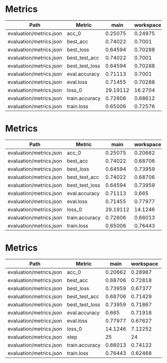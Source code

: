 # Metrics
| Path                    | Metric         | main     | workspace   | Change    |
|-------------------------|----------------|----------|-------------|-----------|
| evaluation/metrics.json | acc_0          | 0.25075  | 0.24975     | -0.001    |
| evaluation/metrics.json | best_acc       | 0.74022  | 0.7001      | -0.04012  |
| evaluation/metrics.json | best_loss      | 0.64594  | 0.70288     | 0.05693   |
| evaluation/metrics.json | best_test_acc  | 0.74022  | 0.7001      | -0.04012  |
| evaluation/metrics.json | best_test_loss | 0.64594  | 0.70288     | 0.05693   |
| evaluation/metrics.json | eval.accuracy  | 0.71113  | 0.7001      | -0.01103  |
| evaluation/metrics.json | eval.loss      | 0.71455  | 0.70288     | -0.01168  |
| evaluation/metrics.json | loss_0         | 29.19112 | 16.2704     | -12.92073 |
| evaluation/metrics.json | train.accuracy | 0.72606  | 0.68612     | -0.03994  |
| evaluation/metrics.json | train.loss     | 0.65006  | 0.72576     | 0.0757    |

# Metrics
| Path                    | Metric         | main     | workspace   | Change    |
|-------------------------|----------------|----------|-------------|-----------|
| evaluation/metrics.json | acc_0          | 0.25075  | 0.20662     | -0.04413  |
| evaluation/metrics.json | best_acc       | 0.74022  | 0.68706     | -0.05316  |
| evaluation/metrics.json | best_loss      | 0.64594  | 0.73959     | 0.09365   |
| evaluation/metrics.json | best_test_acc  | 0.74022  | 0.68706     | -0.05316  |
| evaluation/metrics.json | best_test_loss | 0.64594  | 0.73959     | 0.09365   |
| evaluation/metrics.json | eval.accuracy  | 0.71113  | 0.665       | -0.04614  |
| evaluation/metrics.json | eval.loss      | 0.71455  | 0.77977     | 0.06522   |
| evaluation/metrics.json | loss_0         | 29.19112 | 14.1246     | -15.06652 |
| evaluation/metrics.json | train.accuracy | 0.72606  | 0.66013     | -0.06593  |
| evaluation/metrics.json | train.loss     | 0.65006  | 0.76443     | 0.11436   |

# Metrics
| Path                    | Metric         | main    | workspace   | Change   |
|-------------------------|----------------|---------|-------------|----------|
| evaluation/metrics.json | acc_0          | 0.20662 | 0.28987     | 0.08325  |
| evaluation/metrics.json | best_acc       | 0.68706 | 0.72818     | 0.04112  |
| evaluation/metrics.json | best_loss      | 0.73959 | 0.67377     | -0.06582 |
| evaluation/metrics.json | best_test_acc  | 0.68706 | 0.71429     | 0.02722  |
| evaluation/metrics.json | best_test_loss | 0.73959 | 0.71867     | -0.02092 |
| evaluation/metrics.json | eval.accuracy  | 0.665   | 0.71916     | 0.05416  |
| evaluation/metrics.json | eval.loss      | 0.77977 | 0.67627     | -0.10351 |
| evaluation/metrics.json | loss_0         | 14.1246 | 7.12252     | -7.00208 |
| evaluation/metrics.json | step           | 25      | 24          | -1       |
| evaluation/metrics.json | train.accuracy | 0.66013 | 0.74122     | 0.08109  |
| evaluation/metrics.json | train.loss     | 0.76443 | 0.62468     | -0.13975 |

